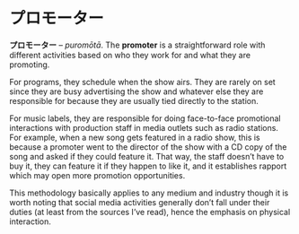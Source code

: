 # プロモーター

**プロモーター** – *puromōtā*. The **promoter** is a straightforward role with different activities based on who they work for and what they are promoting.

For programs, they schedule when the show airs. They are rarely on set since they are busy advertising the show and whatever else they are responsible for because they are usually tied directly to the station.

For music labels, they are responsible for doing face-to-face promotional interactions with production staff in media outlets such as radio stations. For example, when a new song gets featured in a radio show, this is because a promoter went to the director of the show with a CD copy of the song and asked if they could feature it. That way, the staff doesn’t have to buy it, they can feature it if they happen to like it, and it establishes rapport which may open more promotion opportunities.

This methodology basically applies to any medium and industry though it is worth noting that social media activities generally don’t fall under their duties (at least from the sources I’ve read), hence the emphasis on physical interaction.
